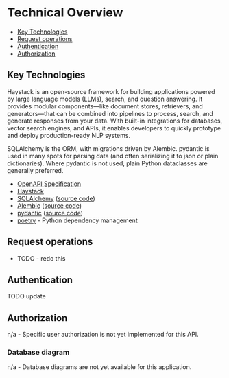 # Technical Overview

- [Key Technologies](#key-technologies)
- [Request operations](#request-operations)
- [Authentication](#authentication)
- [Authorization](#authorization)

## Key Technologies

Haystack is an open-source framework for building applications powered by large language models (LLMs), search, 
and question answering. It provides modular components—like document stores, retrievers, and generators—that can be 
combined into pipelines to process, search, and generate responses from your data. With built-in integrations for databases, 
vector search engines, and APIs, it enables developers to quickly prototype and deploy production-ready NLP systems.

SQLAlchemy is the ORM, with migrations driven by Alembic. pydantic is used in
many spots for parsing data (and often serializing it to json or plain
dictionaries). Where pydantic is not used, plain Python dataclasses are
generally preferred.

- [OpenAPI Specification][oas-docs]
- [Haystack][haystack-docs]
- [SQLAlchemy][sqlalchemy-home] ([source code][sqlalchemy-src])
- [Alembic][alembic-home] ([source code][alembic-src])
- [pydantic][pydantic-home] ([source code][pydantic-src])
- [poetry](https://python-poetry.org/docs/) - Python dependency management

[oas-docs]: http://spec.openapis.org/oas/v3.0.3
[haystack-docs]: https://docs.haystack.deepset.ai/docs/intro

[pydantic-home]:https://pydantic-docs.helpmanual.io/
[pydantic-src]: https://github.com/samuelcolvin/pydantic/

[sqlalchemy-home]: https://www.sqlalchemy.org/
[sqlalchemy-src]: https://github.com/sqlalchemy/sqlalchemy

[alembic-home]: https://alembic.sqlalchemy.org/en/latest/
[alembic-src]: https://github.com/sqlalchemy/alembic

## Request operations

- TODO - redo this

## Authentication

TODO update

## Authorization
n/a - Specific user authorization is not yet implemented for this API.

### Database diagram
n/a - Database diagrams are not yet available for this application.
